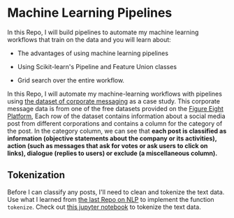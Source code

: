 #  Machine Learning  Pipelines
 
In this Repo, I will build pipelines to automate my machine learning workflows that train on the data and you will learn about:

* The advantages of using machine learning pipelines

* Using Scikit-learn's Pipeline and Feature Union classes

* Grid search over the entire workflow.


In this Repo, I will automate my machine-learning workflows with pipelines using [the dataset of corporate messaging](https://github.com/A2Amir/Machine-Learning-Pipelines/blob/master/dataset/corporate_messaging.csv) as a case study. This corporate message data is from one of the free datasets provided on the [Figure Eight Platform](https://appen.com/resources/datasets/),  Each row of the dataset contains information about a social media post from different corporations and contains a column for the category of the post. In the category column, we can see that **each post is classified as information (objective statements about the company or its activities), action (such as messages that ask for votes or ask users to click on links), dialogue (replies to users) or exclude (a miscellaneous column).** 


## Tokenization

Before I can classify any posts, I'll need to clean and tokenize the text data. Use what I learned from [the last Repo on NLP](https://github.com/A2Amir/NLP-and-Pipelines) to implement the function `tokenize`. Check out [this jupyter notebook](https://github.com/A2Amir/Machine-Learning-Pipelines/blob/master/Code/1_clean_tokenize.ipynb) to tokenize the text data.
